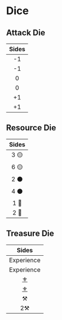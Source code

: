 # Dice

## Attack Die

| Sides |
| :---: |
| -1 |
| -1 |
| 0 |
| 0 |
| +1 |
| +1 |


## Resource Die

| Sides |
| :---: |
| 3 🟡 |
| 6 🟡 |
| 2 ⚫️ |
| 4 ⚫️ |
| 1 🔴 |
| 2 🔴 |


## Treasure Die

| Sides |
| :---: |
| Experience |
| Experience |
| [⚜️](artifacts.md) |
| [⚜️](artifacts.md) |
| ⚒️ |
| 2⚒️ |
